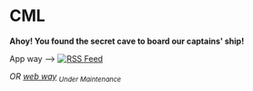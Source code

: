 # CML

**Ahoy! You found the secret cave to board our captains' ship!**

App way -->  [![RSS Feed](https://www.rssboard.org/images/syndicated-feed-icon.gif)](https://prowdfrypan.github.io/CML/feed.xml)

*OR [web way](https://prowdfrypan.github.io/CML/) <sub>Under Maintenance</sub>*
